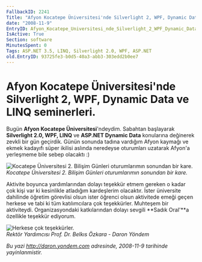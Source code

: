 ```yaml
---
FallbackID: 2241
Title: "Afyon Kocatepe Üniversitesi'nde Silverlight 2, WPF, Dynamic Data ve LINQ seminerleri."
date: "2008-11-9"
EntryID: Afyon_Kocatepe_Universitesi_nde_Silverlight_2_WPF_Dynamic_Data_ve_LINQ_seminerleri
IsActive: True
Section: software
MinutesSpent: 0
Tags: ASP.NET 3.5, LINQ, Silverlight 2.0, WPF, ASP.NET
old.EntryID: 93725fe3-b0d5-40a3-abb3-303edd2b0ee7
---
```

# Afyon Kocatepe Üniversitesi'nde Silverlight 2, WPF, Dynamic Data ve LINQ seminerleri.
Bugün **Afyon Kocatepe Üniversitesi**'ndeydim. Sabahtan başlayarak
**Silverlight 2.0, WPF, LINQ** ve **ASP.NET Dynamic Data** konularına
değinerek zevkli bir gün geçirdik. Günün sonunda tadına vardığım Afyon
kaymağı ve ekmek kadayıfı süper ikilisi aslında neredeyse oturumları
uzatarak Afyon'a yerleşmeme bile sebep olacaktı :)

![Kocatepe Üniversitesi 2. Bilişim Günleri oturumlarımın sonundan bir
kare.](media/Afyon_Kocatepe_Universitesi_nde_Silverlight_2_WPF_Dynamic_Data_ve_LINQ_seminerleri/08112008_1.jpg)\
*Kocatepe Üniversitesi 2. Bilişim Günleri oturumlarımın sonundan bir
kare.*

Aktivite boyunca yardımlarından dolayı teşekkür etmem gereken o kadar
çok kişi var ki kesinlikle atladığım kardeşlerim olacaktır. İster
üniversite dahilinde öğretim görevlisi olsun ister öğrenci olsun
aktivitede emeği geçen herkese ve tabi ki tüm katılımcılara çok
teşekkürler. Muhteşem bir aktiviteydi. Organizasyondaki katkılarından
dolayı sevgili **Sadık Oral'**a özellikle teşekkür ediyorum.

![Herkese çok
teşekkürler.](media/Afyon_Kocatepe_Universitesi_nde_Silverlight_2_WPF_Dynamic_Data_ve_LINQ_seminerleri/08112008_2.jpg)\
 *Rektör Yardımcısı Prof. Dr. Belkıs Özkara - Daron Yöndem*



*Bu yazi http://daron.yondem.com adresinde, 2008-11-9 tarihinde yayinlanmistir.*
